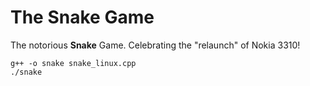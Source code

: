 # The Snake Game
The notorious **Snake** Game. Celebrating the "relaunch" of Nokia 3310!

```{r, engine='bash', count_lines}
g++ -o snake snake_linux.cpp
./snake
```
